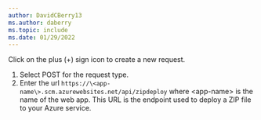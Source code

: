 ```yaml
---
author: DavidCBerry13
ms.author: daberry
ms.topic: include
ms.date: 01/29/2022
---
```

Click on the plus (+) sign icon to create a new request.

1. Select POST for the request type.
1. Enter the url `https://\<app-name\>.scm.azurewebsites.net/api/zipdeploy` where \<app-name\> is the name of the web app.  This URL is the endpoint used to deploy a ZIP file to your Azure service.
